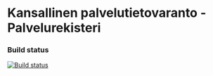 # Kansallinen palvelutietovaranto - Palvelurekisteri


### Build status

[![Build status](https://ci.appveyor.com/api/projects/status/a37a9yxx3fvd1fm3?svg=true)](https://ci.appveyor.com/project/affecto/palvelutietovaranto) 
